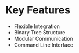 # Key Features
- Flexible Integration
- Binary Tree Structure
- Modular Communication
- Command Line Interface